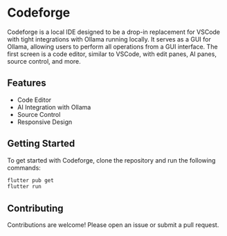 # Codeforge

Codeforge is a local IDE designed to be a drop-in replacement for VSCode with tight integrations with Ollama running locally. It serves as a GUI for Ollama, allowing users to perform all operations from a GUI interface. The first screen is a code editor, similar to VSCode, with edit panes, AI panes, source control, and more.

## Features

- Code Editor
- AI Integration with Ollama
- Source Control
- Responsive Design

## Getting Started

To get started with Codeforge, clone the repository and run the following commands:

```sh
flutter pub get
flutter run
```

## Contributing

Contributions are welcome! Please open an issue or submit a pull request.

